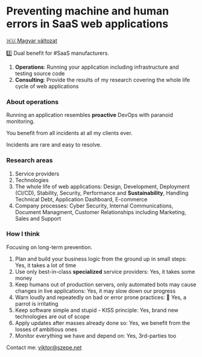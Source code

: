 # Preventing machine and human errors in SaaS web applications

[:hungary: Magyar változat](/CV2.md)

:two: Dual benefit for #SaaS manufacturers.

1. **Operations**: Running your application including infrastructure and testing source code
1. **Consulting**: Provide the results of my research covering the whole life cycle of web applications

### About operations

Running an application resembles **proactive** DevOps with paranoid monitoring.

You benefit from all incidents at all my clients ever.

Incidents are rare and easy to resolve.

### Research areas

1. Service providers
1. Technologies
1. The whole life of web applications:
   Design, Development, Deployment (CI/CD), Stability, Security, Performance and **Sustainability**,
   Handling Technical Debt, Application Dashboard, E-commerce
1. Company processes:
   Cyber Security, Internal Communications, Document Managment,
   Customer Relationships including Marketing, Sales and Support

### How I think

Focusing on long-term prevention.

1. Plan and build your business logic from the ground up in small steps:
   Yes, it takes a lot of time
1. Use only best-in-class **specialized** service providers:
   Yes, it takes some money
1. Keep humans out of production servers,
   only automated bots may cause changes in live applications:
   Yes, it may slow down our progress
1. Warn loudly and repeatedly on bad or error prone practices:
   :parrot: Yes, a parrot is irritating
1. Keep software simple and stupid - KISS principle:
   Yes, brand new technologies are out of scope
1. Apply updates after masses already done so:
   Yes, we benefit from the losses of ambitious ones
1. Monitor everything we have and depend on:
   Yes, 3rd-parties too

Contact me: viktor@szepe.net
